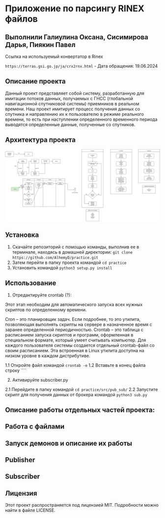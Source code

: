 # Приложение по парсингу RINEX файлов #
## Выполнили Галиулина Оксана, Сисимирова Дарья, Пиякин Павел ##

Ссылка на используемый конвертатор в Rinex

`https://terras.gsi.go.jp/ja/crx2rnx.html` - Дата обращения: 19.06.2024

## Описание проекта ##
Данный проект представляет собой систему, разработанную для имитации потоков данных, получаемых с ГНСС (глобальной навигационной спутниковой системы) приемников в реальном времени. Наш проект имитирует процесс получения данных со спутника и направлению их к пользователю в режиме реального времени, то есть при наступлении определенного временного периода выводятся определенные данные, полученные со спутников.

## Архитектура проекта ##
![Архитектура](project_scheme_drawio.svg)

## Установка ##
1. Скачайте репозиторий с помощью команды, выполнив ее в терминале, находясь в домашней директории:
``git clone https://github.com/AlhemyD/practice.git``
2. Затем перейти в папку проекта командой ``cd practice``
3. Установить командой ``python3 setup.py install``
   
## Использование ##
1. Отредактируйте crontab (?):

Этот этап необходим для автоматического запуска всех нужных скриптов по определенному времени.

Cron – это планировщик задач. Если подробнее, то это утилита, позволяющая выполнять скрипты на сервере в назначенное время с заранее определенной периодичностью. Crontab – это таблица с расписанием запуска скриптов и программ, оформленная в специальном формате, который умеет считывать компьютер. Для каждого пользователя системы создается отдельный crontab-файл со своим расписанием. Эта встроенная в Linux утилита доступна на низком уровне в каждом дистрибутиве.

1.1 Откройте файл командой ``crontab -e``
1.2 Вставьте в конец файла строку ````
   
2. Активируйте subscriber.py

2.1 Перейдите в папку командой ``cd practice/src/pub_sub/``
2.2 Запустите скрипт для получения данных от брокера командой ``python3 sub.py``

## Описание работы отдельных частей проекта: ##

## Работа с файлами ##

## Запуск демонов и описание их работы ##

## Publisher ##

## Subscriber ##

## Лицензия
Этот проект распространяется под лицензией MIT. Подробности можно найти в файле LICENSE.
